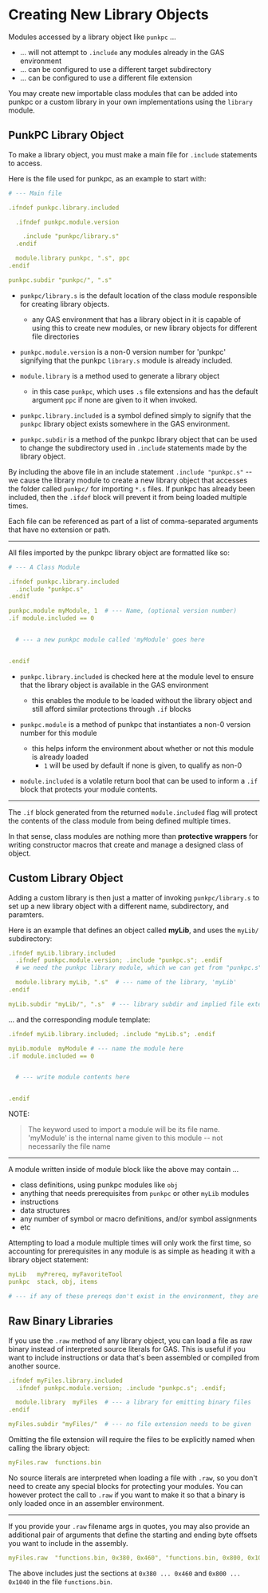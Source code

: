 # Creating New Library Objects

Modules accessed by a library object like `punkpc` ...

- ... will not attempt to `.include` any modules already in the GAS environment
- ... can be configured to use a different target subdirectory
- ... can be configured to use a different file extension


You may create new importable class modules that can be added into punkpc or a custom library in your own implementations using the `library` module.


## PunkPC Library Object

To make a library object, you must make a main file for `.include` statements to access.

Here is the file used for punkpc, as an example to start with:

```YAML
# --- Main file

.ifndef punkpc.library.included

  .ifndef punkpc.module.version

    .include "punkpc/library.s"
  .endif

  module.library punkpc, ".s", ppc
.endif

punkpc.subdir "punkpc/", ".s"

```

- `punkpc/library.s` is the default location of the class module responsible for creating library objects.
  - any GAS environment that has a library object in it is capable of using this to create new modules, or new library objects for different file directories

- `punkpc.module.version` is a non-0 version number for 'punkpc' signifying that the punkpc `library.s` module is already included.
- `module.library` is a method used to generate a library object
  - in this case `punkpc`, which uses `.s` file extensions and has the default argument `ppc` if none are given to it when invoked.

- `punkpc.library.included` is a symbol defined simply to signify that the `punkpc` library object exists somewhere in the GAS environment.
- `punkpc.subdir` is a method of the punkpc library object that can be used to change the subdirectory used in `.include` statements made by the library object.

By including the above file in an include statement `.include "punkpc.s"` -- we cause the library module to create a new library object that accesses the folder called `punkpc/` for importing `*.s` files. If punkpc has already been included, then the `.ifdef` block will prevent it from being loaded multiple times.

Each file can be referenced as part of a list of comma-separated arguments that have no extension or path.

---
All files imported by the punkpc library object are formatted like so:

```YAML
# --- A Class Module

.ifndef punkpc.library.included
  .include "punkpc.s"
.endif

punkpc.module myModule, 1  # --- Name, (optional version number)
.if module.included == 0


  # --- a new punkpc module called 'myModule' goes here


.endif
```

- `punkpc.library.included` is checked here at the module level to ensure that the library object is available in the GAS environment
  - this enables the module to be loaded without the library object and still afford similar protections through `.if` blocks

- `punkpc.module` is a method of punkpc that instantiates a non-0 version number for this module
  - this helps inform the environment about whether or not this module is already loaded
    - `1` will be used by default if none is given, to qualify as non-0

- `module.included` is a volatile return bool that can be used to inform a `.if` block that protects your module contents.

---

The `.if` block generated from the returned `module.included` flag will protect the contents of the class module from being defined multiple times.

In that sense, class modules are nothing more than **protective wrappers** for writing constructor macros that create and manage a designed class of object.


## Custom Library Object

Adding a custom library is then just a matter of invoking `punkpc/library.s` to set up a new library object with a different name, subdirectory, and paramters.

Here is an example that defines an object called **myLib**, and uses the `myLib/` subdirectory:

```YAML
.ifndef myLib.library.included
  .ifndef punkpc.module.version; .include "punkpc.s"; .endif
  # we need the punkpc library module, which we can get from "punkpc.s"

  module.library myLib, ".s"  # --- name of the library, 'myLib'
.endif

myLib.subdir "myLib/", ".s"  # --- library subdir and implied file extension
```


... and the corresponding module template:

```YAML
.ifndef myLib.library.included; .include "myLib.s"; .endif

myLib.module  myModule # --- name the module here
.if module.included == 0


  # --- write module contents here


.endif
```

NOTE:
> The keyword used to import a module will be its file name. <br />
> 'myModule' is the internal name given to this module -- not necessarily the file name

---

A module written inside of module block like the above may contain ...


- class definitions, using punkpc modules like `obj`
- anything that needs prerequisites from `punkpc` or other `myLib` modules
- instructions
- data structures
- any number of symbol or macro definitions, and/or symbol assignments
- etc

Attempting to load a module multiple times will only work the first time, so accounting for prerequisites in any module is as simple as heading it with a library object statement:

```YAML
myLib   myPrereq, myFavoriteTool
punkpc  stack, obj, items

# --- if any of these prereqs don't exist in the environment, they are loaded
```


## Raw Binary Libraries

If you use the `.raw` method of any library object, you can load a file as raw binary instead of interpreted source literals for GAS. This is useful if you want to include instructions or data that's been assembled or compiled from another source.

```YAML
.ifndef myFiles.library.included
  .ifndef punkpc.module.version; .include "punkpc.s"; .endif;  

  module.library  myFiles  # --- a library for emitting binary files
.endif

myFiles.subdir "myFiles/"  # --- no file extension needs to be given
```
Omitting the file extension will require the files to be explicitly named when calling the library object:

```YAML
myFiles.raw  functions.bin
```

No source literals are interpreted when loading a file with `.raw`, so you don't need to create any special blocks for protecting your modules. You can however protect the call to `.raw` if you want to make it so that a binary is only loaded once in an assembler environment.

---

If you provide your `.raw` filename args in quotes, you may also provide an additional pair of arguments that define the starting and ending byte offsets you want to include in the assembly.

```YAML
myFiles.raw  "functions.bin, 0x380, 0x460", "functions.bin, 0x800, 0x1040"
```

The above includes just the sections at `0x380 ... 0x460` and `0x800 ... 0x1040` in the file `functions.bin`.
